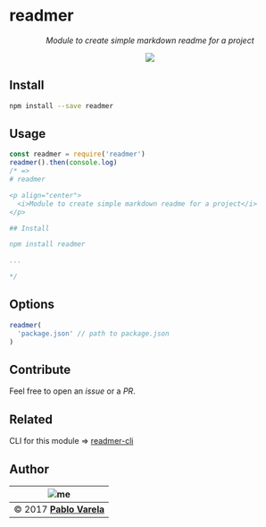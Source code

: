 
# readmer

<p align="center">
  <i>Module to create simple markdown readme for a project</i>
</p>
<p align="center">
  <a href="https://www.npmjs.com/package/readmer"><img src="https://img.shields.io/npm/dt/readmer.svg" /></a>
</p>

## Install

```bash
npm install --save readmer
```

## Usage

```javascript
const readmer = require('readmer')
readmer().then(console.log)
/* =>
# readmer

<p align="center">
  <i>Module to create simple markdown readme for a project</i>
</p>

## Install

npm install readmer

...

*/
```

## Options

```javascript
readmer(
  'package.json' // path to package.json
)
```

## Contribute

Feel free to open an _issue_ or a _PR_.

## Related

CLI for this module => [readmer-cli](https://github.com/pablopunk/readmer-cli)

## Author

| ![me](https://www.gravatar.com/avatar/fa50aeff0ddd6e63273a068b04353d9d?s=100)|
| -----------------------------------------------------------------------------|
| © 2017 [__Pablo Varela__](http://pablo.life)                                 |

